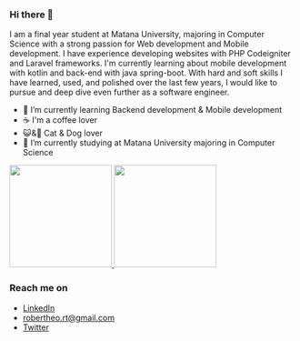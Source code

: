 ### Hi there 👋

I am a final year student at Matana University, majoring in Computer Science with a strong passion for Web development and Mobile development. I have experience developing websites with PHP Codeigniter and Laravel frameworks. I'm currently learning about mobile development with kotlin and back-end with java spring-boot. With hard and soft skills I have learned, used, and polished over the last few years, I would like to pursue and deep dive even further as a software engineer.

- 🌱 I’m currently learning Backend development & Mobile development
- ☕ I'm a coffee lover
- 😺&🐶 Cat & Dog lover
- 🔭 I’m currently studying at Matana University majoring in Computer Science


<p align="left">
<a href="https://github.com/robertheo15">
  <img height="180em" src="https://github-readme-stats-eight-theta.vercel.app/api?username=robertheo15&show_icons=true&theme=algolia&include_all_commits=true&count_private=true"/>
  <img height="180em" src="https://github-readme-stats-eight-theta.vercel.app/api/top-langs/?username=robertheo15&layout=compact&langs_count=8&theme=algolia"/>
</a>
</p>

### Reach me on
- <a href="https://www.linkedin.com/in/robertheo-rt/" target="_blank">LinkedIn</a>
- robertheo.rt@gmail.com
- <a href="https://twitter.com/robert_theeo" target="_blank">Twitter</a>

<!-- - 👯 I’m looking to collaborate on ...
- 🤔 I’m looking for help with ...
- 💬 Ask me about ...
- 📫 How to reach me: ...
- 😄 Pronouns: ...
- ⚡ Fun fact: ...
--!>


